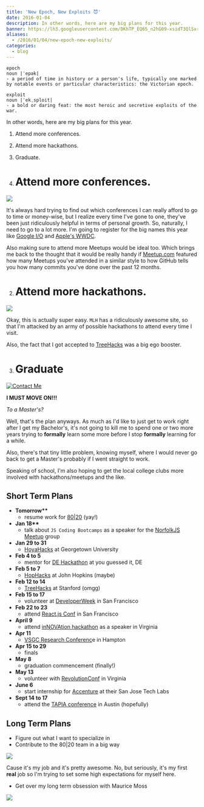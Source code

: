 ```yaml
---
title: 'New Epoch, New Exploits 😈'
date: 2016-01-04
description: In other words, here are my big plans for this year.
banner: https://lh3.googleusercontent.com/DKhTP_EQ65_n2hG09-xsidT3QlSxrGiBdiG2KlZbGIHRQbAb7_TqRem9RsYlSizB9kei7wa7-4RZvJE8uZWp4uNACnf--475CH1Tks3xX_6aKMqGZBtjmrV7x27-oFOY86EVG2_zzuco3OIRDr1ZHGZanfjsYPmT7n7kuOfiDKZ9ZdPZPLqNmw1H5VHBfSAfSVufKpchFv1z8sEgQNsExmsezJ4IgCvbhRctNfwM-MQ-fMmUGAX9v479bph1M4D6Jb5uniix1X7t2bpqOcYkuu5JXaeDWYxyIm08789wUzLTGYkbD8FLSD47bhVwrYtXvY27_k74G530rg2ayb7lmu7501-8o8lqf8pOLxCWVlnjO2ofnf-YvKiPqMFK8P8AuqSxx52OdTYE3UJhDkxNYCbDVOfB844-I6pk-6j_gHVc04eruW4kRxKZevrGVipWg0NU8beTBhy6BoujJAsGYPVZcoBnPQEzbpRXsLaMhIN29GSQwyTh0bOUJX7yDsH5-wI0qSn8fI_Tkv4t6RhmVTc1BxEt939INCBh_eQBlj6A3a8D8zX0t-elc7xGlJtBedSeLkezXICaonynWzOZMyHBaFZYmpNXXPoYmhq_imhUSY9gbjhGhsHbSZsfIlHT=w1100-h560-no
aliases:
  - /2016/01/04/new-epoch-new-exploits/
categories:
  - blog
---
```


    epoch
    noun |ˈepək|
    - a period of time in history or a person's life, typically one marked by notable events or particular characteristics: the Victorian epoch.

    exploit
    noun |ˈekˌsploit|
    - a bold or daring feat: the most heroic and secretive exploits of the war.

In other words, here are my big plans for this year.

1.  Attend more conferences.
2.  Attend more hackathons.
3.  Graduate.

4.  # Attend more conferences.

![](https://tech.m6web.fr/images/posts/reactconf/reactconf.png)

It's always hard trying to find out which conferences I can really afford to go to time or money-wise, but I realize every time I've gone to one, they've been just ridiculously helpful in terms of personal growth. So, naturally, I need to go to a lot more. I'm going to register for the big names this year like [Google I/O](https://events.google.com/io2015/) and [Apple's WWDC](https://developer.apple.com/wwdc/).

Also making sure to attend more Meetups would be ideal too. Which brings me back to the thought that it would be really handy if [Meetup.com](https://Meetup.com) featured how many Meetups you've attended in a similar style to how GitHub tells you how many commits you've done over the past 12 months.

2.  # Attend more hackathons.

![](https://pbs.twimg.com/profile_banners/2540497273/1446852280/1500x500)

Okay, this is actually super easy. `MLH` has a ridiculously awesome site, so that I'm attacked by an army of possible hackathons to attend every time I visit.

Also, the fact that I got accepted to [TreeHacks](https://treehacks.com) was a big ego booster.

3.  # Graduate

[![Contact
Me](https://fvcproductions.files.wordpress.com/2015/11/desktop-working.jpg)](https://fvcproductions.files.wordpress.com/2015/11/desktop-working.jpg)

**I MUST MOVE ON!!!**

_To a Master's?_

Well, that's the plan anyways. As much as I'd like to just get to work right after I get my Bachelor's, it's not going to kill me to spend one or two more years trying to **formally** learn some more before I stop **formally** learning for a while.

Also, there's that tiny little problem, knowing myself, where I would never go back to get a Master's probably if I went straight to work.

Speaking of school, I'm also hoping to get the local college clubs more involved with hackathons/meetups and the like.

## Short Term Plans

- **Tomorrow\*\***
  - resume work for [80|20](https://8020.co) (yay!)
- **Jan 18\*\***
  - talk about `JS Coding Bootcamps` as a speaker for the [NorfolkJS Meetup](https://norfolkjs.org) group
- **Jan 29 to 31**
  - [HoyaHacks](https://hoyahacks.com) at Georgetown University
- **Feb 4 to 5**
  - mentor for [DE Hackathon](https://hackathon.dominionenterprises.com/) at you guessed it, DE
- **Feb 5 to 7**
  - [HopHacks](https://hophacks.com) at John Hopkins (maybe)
- **Feb 12 to 14**
  - [TreeHacks](https://treehacks.com) at Stanford (omgg)
- **Feb 15 to 17**
  - volunteer at [DeveloperWeek](https://www.developerweek.com/) in San Francisco
- **Feb 22 to 23**
  - attend [React.js Conf](https://conf.reactjs.com/) in San Francisco
- **April 9**
  - attend [inNOVAtion hackathon](https://www.novahackathon.org/) as a speaker in Virginia
- **Apr 11**
  - [VSGC Research Conferenc](https://www.vsgc.odu.edu/src/)e in Hampton
- **Apr 15 to 29**
  - finals
- **May 8**
  - graduation commencement (finally!)
- **May 13**
  - volunteer with [RevolutionConf](https://revolutionconf.com) in Virginia
- **June 6**
  - start internship for [Accenture](https://accenture.com) at their San Jose Tech Labs
- **Sept 14 to 17**
  - attend the [TAPIA conference](https://tapiaconference.org/) in Austin (hopefully)

## Long Term Plans

- Figure out what I want to specialize in
- Contribute to the 80|20 team in a big way

![](https://i.imgur.com/HPF7tPV.jpg)

Cause it's my job and it's pretty awesome. No, but seriously, it's my first **real** job so I'm trying to set some high expectations for myself here.

- Get over my long term obsession with Maurice Moss

![](https://i.giphy.com/1C8bHHJturSx2.gif)
